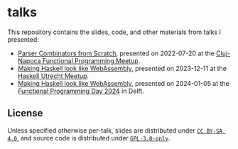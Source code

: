 # talks

This repository contains the slides, code, and other materials from talks I presented:

* [Parser Combinators from Scratch](2022-07-20-parser-combinators), presented on 2022-07-20 at the [Cluj-Napoca Functional Programming Meetup](https://kommunity.com/cluj-fp/).
* [Making Haskell look like WebAssembly](2023-12-11-wasm-hs), presented on 2023-12-11 at the [Haskell Utrecht Meetup](https://www.meetup.com/haskell-utrecht/).
* [Making Haskell look like WebAssembly](2024-01-05-wasm-hs), presented on 2024-01-05 at the [Functional Programming Day 2024](https://www.tudelft.nl/fpday-2024-1) in Delft.

## License

Unless specified otherwise per-talk, slides are distributed under [`CC BY-SA 4.0`](https://creativecommons.org/licenses/by-sa/4.0/), and source code is distributed under [`GPL-3.0-only`](LICENSE.txt).
